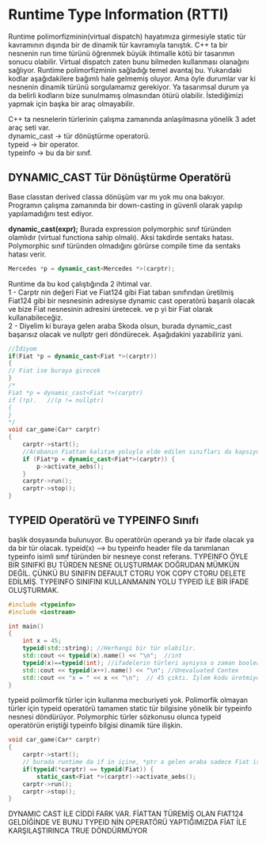 # Runtime Type Information (RTTI)
Runtime polimorfizminin(virtual dispatch) hayatımıza girmesiyle static tür kavramının dışında bir de dinamik tür kavramıyla tanıştık. C++ ta bir nesnenin 
run time türünü öğrenmek büyük ihtimalle kötü bir tasarımın sonucu olabilir. Virtual dispatch zaten bunu bilmeden kullanması olanağını sağlıyor. 
Runtime polimorfizminin sağladığı temel avantaj bu. Yukarıdaki kodlar aşağıdakilere bağımlı hale gelmemiş oluyor. Ama öyle durumlar var ki nesnenin dinamik
türünü sorgulamamız gerekiyor. Ya tasarımsal durum ya da belirli kodların bize sunulmamış olmasından ötürü olabilir. İstediğimizi yapmak için başka bir 
araç olmayabilir.

C++ ta nesnelerin türlerinin çalışma zamanında anlaşılmasına yönelik 3 adet araç seti var.  
dynamic_cast -> tür dönüştürme operatorü.  
typeid -> bir operator.  
typeinfo -> bu da bir sınıf. 
## DYNAMIC_CAST Tür Dönüştürme Operatörü
Base classtan derived classa dönüşüm var mı yok mu ona bakıyor. Programın çalışma zamanında bir down-casting in güvenli olarak yapılıp yapılamadığını test ediyor.

**dynamic_cast<target type>(expr);** 
Burada expression polymorphic sınıf türünden olamlıdır (virtual functiona sahip olmalı). Aksi takdirde sentaks hatası. Polymorphic sınıf türünden olmadığını görürse compile time da sentaks hatası verir.    
```cpp
Mercedes *p = dynamic_cast<Mercedes *>(carptr);
```
Runtime da bu kod çalıştığında 2 ihtimal var.  
1 - Carptr nin değeri Fiat ve Fiat124 gibi Fiat taban sınıfından üretilmiş Fiat124 gibi bir nesnesinin adresiyse dynamic cast operatörü başarılı olacak 
  ve bize Fiat nesnesinin adresini üretecek. ve p yi bir Fiat olarak kullanabileceğiz.  
2 - Diyelim ki buraya gelen araba Skoda olsun, burada dynamic_cast başarısız olacak ve nullptr geri döndürecek.
Aşağıdakini yazabiliriz yani.  
```cpp
//İdiyom
if(Fiat *p = dynamic_cast<Fiat *>(carptr))
{
// Fiat ise buraya girecek
}
/*
Fiat *p = dynamic_cast<Fiat *>(carptr)
if (!p).   //(p != nullptr)
{
}
*/
void car_game(Car* carptr)
{
    carptr->start();
    //Arabanın Fiattan kalıtım yoluyla elde edilen sınıfları da kapsıyor. Yani Fiat124 olsa da içerisine girecek.
    if (Fiat*p = dynamic_cast<Fiat*>(carptr)) {
        p->activate_aebs();
    }
    carptr->run();
    carptr->stop();
}

```
## TYPEID Operatörü ve TYPEINFO Sınıfı

<typeinfo> başlık dosyasında bulunuyor. Bu operatörün operandı ya bir ifade olacak ya da bir tür olacak. 
typeid(x) --> bu typeinfo header file da tanımlanan typeinfo isimli sınıf türünden bir nesneye const referans. TYPEINFO ÖYLE BİR SINIFKİ BU TÜRDEN NESNE OLUŞTURMAK DOĞRUDAN MÜMKÜN DEĞİL. ÇÜNKÜ BU SINIFIN DEFAULT CTORU YOK COPY CTORU DELETE EDİLMİŞ. TYPEINFO SINIFINI KULLANMANIN YOLU TYPEID İLE BİR İFADE OLUŞTURMAK.   
```cpp
#include <typeinfo>
#include <iostream>

int main()
{
    int x = 45;
    typeid(std::string); //Herhangi bir tür olabilir.
    std::cout << typeid(x).name() << "\n";  //int
    typeid(x)==typeid(int); //ifadelerin türleri aynıysa o zaman boolean true döndürecek
    std::cout << typeid(x++).name() << "\n"; //Unevaluated Contex
    std::cout << "x = " << x << "\n";  // 45 çıktı. İşlem kodu üretmiyor
}
```
typeid polimorfik türler için kullanma mecburiyeti yok. Polimorfik olmayan türler için typeid operatörü tamamen static tür bilgisine yönelik bir typeinfo nesnesi döndürüyor. Polymorphic türler sözkonusu olunca typeid operatörün eriştiği typeinfo bilgisi dinamik türe ilişkin.
```cpp 
void car_game(Car* carptr)
{
    carptr->start();
    // burada runtime da if in içine, *ptr a gelen araba sadece Fiat ise girecek. Fiat124 ise girmeyecek
    if(typeid(*carptr) == typeid(Fiat)) {			
        static_cast<Fiat *>(carptr)->activate_aebs();
    carptr->run();
    carptr->stop();
}
```
DYNAMIC CAST İLE CİDDİ FARK VAR. FİATTAN TÜREMİŞ OLAN FIAT124 GELDİĞİNDE VE BUNU TYPEID NİN OPERATÖRÜ YAPTIĞIMIZDA FİAT İLE KARŞILAŞTIRINCA TRUE DÖNDÜRMÜYOR
